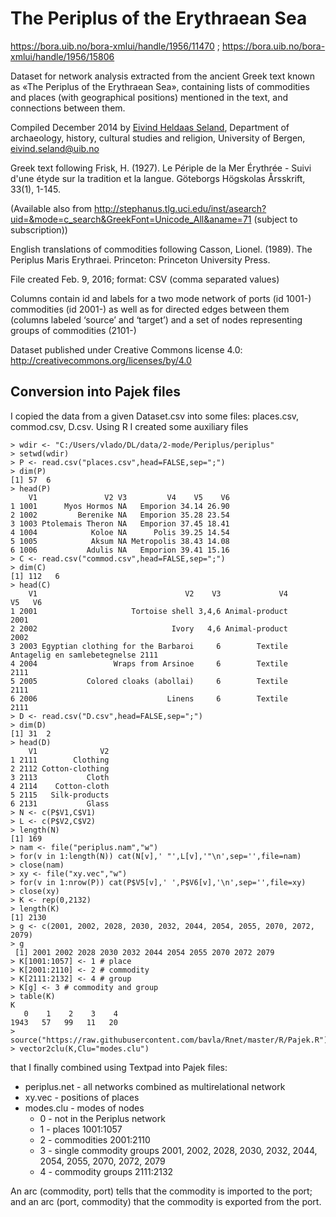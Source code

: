 # The Periplus of the Erythraean Sea
https://bora.uib.no/bora-xmlui/handle/1956/11470 ; https://bora.uib.no/bora-xmlui/handle/1956/15806

Dataset for network analysis extracted from the ancient Greek text known as «The Periplus of the Erythraean Sea», containing lists of commodities and places (with geographical positions) mentioned in the text, and connections between them.

Compiled December 2014 by [Eivind Heldaas Seland](https://www.uib.no/en/persons/Eivind.Heldaas.Seland), Department of archaeology, history, cultural studies and religion,  University of Bergen, eivind.seland@uib.no

Greek text following Frisk, H. (1927). Le Périple de la Mer Érythrée - Suivi d'une étyde sur la tradition et la langue. Göteborgs Högskolas Årsskrift, 33(1), 1-145.

(Available also from http://stephanus.tlg.uci.edu/inst/asearch?uid=&mode=c_search&GreekFont=Unicode_All&aname=71 (subject to subscription))

English translations of commodities following Casson, Lionel. (1989). The Periplus Maris Erythraei. Princeton: Princeton University Press.

File created Feb. 9, 2016; format: CSV (comma separated values)

Columns contain id and labels for a two mode network of ports (id 1001-)  commodities (id 2001-) as well as for  directed edges between them  (columns labeled ‘source’ and ‘target’) and a set of nodes representing groups of commodities (2101-)

Dataset published under Creative Commons license 4.0: http://creativecommons.org/licenses/by/4.0



## Conversion into Pajek files

I copied the data from a given Dataset.csv into some files: places.csv, commod.csv, D.csv. Using R I created some auxiliary files 
```
> wdir <- "C:/Users/vlado/DL/data/2-mode/Periplus/periplus"
> setwd(wdir)
> P <- read.csv("places.csv",head=FALSE,sep=";")
> dim(P)
[1] 57  6
> head(P)
    V1               V2 V3         V4    V5    V6
1 1001      Myos Hormos NA   Emporion 34.14 26.90
2 1002         Berenike NA   Emporion 35.28 23.54
3 1003 Ptolemais Theron NA   Emporion 37.45 18.41
4 1004            Koloe NA      Polis 39.25 14.54
5 1005            Aksum NA Metropolis 38.43 14.08
6 1006           Adulis NA   Emporion 39.41 15.16
> C <- read.csv("commod.csv",head=FALSE,sep=";")
> dim(C)
[1] 112   6
> head(C)
    V1                                 V2    V3             V4                           V5   V6
1 2001                     Tortoise shell 3,4,6 Animal-product                              2001
2 2002                              Ivory   4,6 Animal-product                              2002
3 2003 Egyptian clothing for the Barbaroi     6        Textile Antagelig en samlebetegnelse 2111
4 2004                 Wraps from Arsinoe     6        Textile                              2111
5 2005           Colored cloaks (abollai)     6        Textile                              2111
6 2006                             Linens     6        Textile                              2111
> D <- read.csv("D.csv",head=FALSE,sep=";")
> dim(D)
[1] 31  2
> head(D)
    V1              V2
1 2111        Clothing
2 2112 Cotton-clothing
3 2113           Cloth
4 2114    Cotton-cloth
5 2115   Silk-products
6 2131           Glass
> N <- c(P$V1,C$V1)
> L <- c(P$V2,C$V2)
> length(N)
[1] 169
> nam <- file("periplus.nam","w")
> for(v in 1:length(N)) cat(N[v],' "',L[v],'"\n',sep='',file=nam)
> close(nam)
> xy <- file("xy.vec","w")
> for(v in 1:nrow(P)) cat(P$V5[v],' ',P$V6[v],'\n',sep='',file=xy)
> close(xy)
> K <- rep(0,2132)
> length(K)
[1] 2130
> g <- c(2001, 2002, 2028, 2030, 2032, 2044, 2054, 2055, 2070, 2072, 2079)
> g
 [1] 2001 2002 2028 2030 2032 2044 2054 2055 2070 2072 2079
> K[1001:1057] <- 1 # place
> K[2001:2110] <- 2 # commodity
> K[2111:2132] <- 4 # group
> K[g] <- 3 # commodity and group
> table(K)
K
   0    1    2    3    4 
1943   57   99   11   20 
> source("https://raw.githubusercontent.com/bavla/Rnet/master/R/Pajek.R")
> vector2clu(K,Clu="modes.clu")
```
that I finally combined using Textpad into Pajek files:
* periplus.net - all networks combined as multirelational network
* xy.vec - positions of places
* modes.clu - modes of nodes
  * 0 - not in the Periplus network
  * 1 - places 1001:1057
  * 2 - commodities 2001:2110 
  * 3 - single commodity groups 2001, 2002, 2028, 2030, 2032, 2044, 2054, 2055, 2070, 2072, 2079
  * 4 - commodity groups 2111:2132

An arc (commodity, port) tells that the commodity is imported to the port; and an arc (port, commodity) that the commodity is exported from the port.
